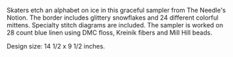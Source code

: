 Skaters etch an alphabet on ice in this graceful sampler from The Needle's Notion. The border includes glittery snowflakes and 24 different colorful mittens. Specialty stitch diagrams are included. The sampler is worked on 28 count blue linen using DMC floss, Kreinik fibers and Mill Hill beads.

Design size: 14 1/2 x 9 1/2 inches.
